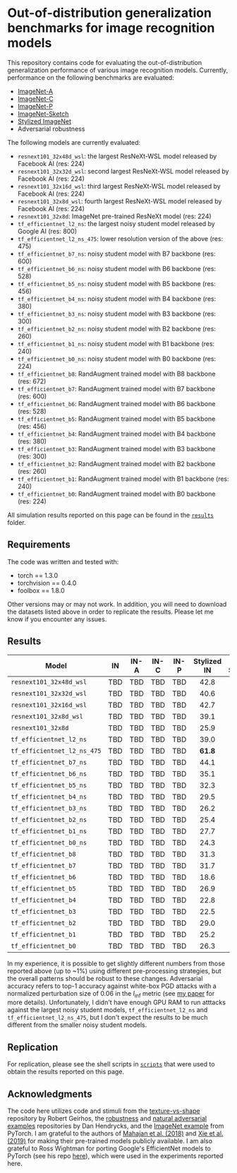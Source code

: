 # Out-of-distribution generalization benchmarks for image recognition models
This repository contains code for evaluating the out-of-distribution generalization performance of various image recognition models. Currently, performance on the following benchmarks are evaluated:

* [ImageNet-A](https://github.com/hendrycks/natural-adv-examples)
* [ImageNet-C](https://github.com/hendrycks/robustness)
* [ImageNet-P](https://github.com/hendrycks/robustness)
* [ImageNet-Sketch](https://github.com/HaohanWang/ImageNet-Sketch)
* [Stylized ImageNet](https://github.com/rgeirhos/texture-vs-shape/tree/master/stimuli/style-transfer-preprocessed-512)
* Adversarial robustness

The following models are currently evaluated:

* `resnext101_32x48d_wsl`: the largest ResNeXt-WSL model released by Facebook AI (res: 224)
* `resnext101_32x32d_wsl`: second largest ResNeXt-WSL model released by Facebook AI (res: 224)
* `resnext101_32x16d_wsl`: third largest ResNeXt-WSL model released by Facebook AI (res: 224)
* `resnext101_32x8d_wsl`: fourth largest ResNeXt-WSL model released by Facebook AI (res: 224)
* `resnext101_32x8d`: ImageNet pre-trained ResNeXt model (res: 224)
* `tf_efficientnet_l2_ns`: the largest noisy student model released by Google AI (res: 800)
* `tf_efficientnet_l2_ns_475`: lower resolution version of the above (res: 475)
* `tf_efficientnet_b7_ns`: noisy student model with B7 backbone (res: 600)
* `tf_efficientnet_b6_ns`: noisy student model with B6 backbone (res: 528)
* `tf_efficientnet_b5_ns`: noisy student model with B5 backbone (res: 456)
* `tf_efficientnet_b4_ns`: noisy student model with B4 backbone (res: 380)
* `tf_efficientnet_b3_ns`: noisy student model with B3 backbone (res: 300)
* `tf_efficientnet_b2_ns`: noisy student model with B2 backbone (res: 260)
* `tf_efficientnet_b1_ns`: noisy student model with B1 backbone (res: 240)
* `tf_efficientnet_b0_ns`: noisy student model with B0 backbone (res: 224)
* `tf_efficientnet_b8`: RandAugment trained model with B8 backbone (res: 672)
* `tf_efficientnet_b7`: RandAugment trained model with B7 backbone (res: 600)
* `tf_efficientnet_b6`: RandAugment trained model with B6 backbone (res: 528)
* `tf_efficientnet_b5`: RandAugment trained model with B5 backbone (res: 456)
* `tf_efficientnet_b4`: RandAugment trained model with B4 backbone (res: 380)
* `tf_efficientnet_b3`: RandAugment trained model with B3 backbone (res: 300)
* `tf_efficientnet_b2`: RandAugment trained model with B2 backbone (res: 260)
* `tf_efficientnet_b1`: RandAugment trained model with B1 backbone (res: 240)
* `tf_efficientnet_b0`: RandAugment trained model with B0 backbone (res: 224)

All simulation results reported on this page can be found in the [`results`](https://github.com/eminorhan/ood-benchmarks/tree/master/results) folder. 

## Requirements
The code was written and tested with:

* torch == 1.3.0
* torchvision == 0.4.0
* foolbox == 1.8.0

Other versions may or may not work. In addition, you will need to download the datasets listed above in order to replicate the results. Please let me know if you encounter any issues.

## Results
| Model | IN | IN-A | IN-C | IN-P | Stylized IN | IN-Sketch | Adv. acc. |
| ----- |:--:|:----:|:----:|:----:|:-----------:|:---------:|:---------:|
| `resnext101_32x48d_wsl`     | TBD | TBD | TBD | TBD | 42.8 | **59.1** | 29.7 |
| `resnext101_32x32d_wsl`     | TBD | TBD | TBD | TBD | 40.6 | 58.6 | 30.6 |
| `resnext101_32x16d_wsl`     | TBD | TBD | TBD | TBD | 42.7 | 57.9 | **40.7** |
| `resnext101_32x8d_wsl`      | TBD | TBD | TBD | TBD | 39.1 | 55.2 | 34.4 |
| `resnext101_32x8d`          | TBD | TBD | TBD | TBD | 25.9 | 28.6 | 0.0 |
| `tf_efficientnet_l2_ns`     | TBD | TBD | TBD | TBD | 39.0 | 52.7 | TBD |
| `tf_efficientnet_l2_ns_475` | TBD | TBD | TBD | TBD | **61.8** | 53.6 | TBD |
| `tf_efficientnet_b7_ns`     | TBD | TBD | TBD | TBD | 44.1 | 48.3 | 2.9 |
| `tf_efficientnet_b6_ns`     | TBD | TBD | TBD | TBD | 35.1 | 48.1 | 5.1 |
| `tf_efficientnet_b5_ns`     | TBD | TBD | TBD | TBD | 32.3 | 45.1 | 3.7 |
| `tf_efficientnet_b4_ns`     | TBD | TBD | TBD | TBD | 29.5 | 43.2 | 9.0 |
| `tf_efficientnet_b3_ns`     | TBD | TBD | TBD | TBD | 26.2 | 39.4 | 6.8 |
| `tf_efficientnet_b2_ns`     | TBD | TBD | TBD | TBD | 25.4 | 36.1 | 5.6 |
| `tf_efficientnet_b1_ns`     | TBD | TBD | TBD | TBD | 27.7 | 34.0 | 5.4 |
| `tf_efficientnet_b0_ns`     | TBD | TBD | TBD | TBD | 24.3 | 28.9 | 2.7 |
| `tf_efficientnet_b8`     | TBD | TBD | TBD | TBD | 31.3 | 40.3 | TBD |
| `tf_efficientnet_b7`     | TBD | TBD | TBD | TBD | 31.7 | 38.7 | TBD |
| `tf_efficientnet_b6`     | TBD | TBD | TBD | TBD | 18.6 | 32.4 | TBD |
| `tf_efficientnet_b5`     | TBD | TBD | TBD | TBD | 26.9 | 36.4 | TBD |
| `tf_efficientnet_b4`     | TBD | TBD | TBD | TBD | 22.8 | 32.7 | TBD |
| `tf_efficientnet_b3`     | TBD | TBD | TBD | TBD | 22.5 | 31.8 | TBD |
| `tf_efficientnet_b2`     | TBD | TBD | TBD | TBD | 29.0 | 29.3 | TBD |
| `tf_efficientnet_b1`     | TBD | TBD | TBD | TBD | 25.2 | 28.2 | TBD |
| `tf_efficientnet_b0`     | TBD | TBD | TBD | TBD | 26.3 | 26.5 | TBD |

In my experience, it is possible to get slightly different numbers from those reported above (up to ~1\%) using different pre-processing strategies, but the overall patterns should be robust to these changes. Adversarial accuracy refers to top-1 accuracy against white-box PGD attacks with a normalized perturbation size of 0.06 in the *l*<sub>inf</sub> metric (see [my paper](https://arxiv.org/abs/1907.07640) for more details). Unfortunately, I didn't have enough GPU RAM to run atttacks against the largest noisy student models, `tf_efficientnet_l2_ns` and `tf_efficientnet_l2_ns_475`, but I don't expect the results to be much different from the smaller noisy student models.

## Replication
For replication, please see the shell scripts in [`scripts`](https://github.com/eminorhan/ood-benchmarks/tree/master/scripts) that were used to obtain the results reported on this page. 

## Acknowledgments
The code here utilizes code and stimuli from the [texture-vs-shape](https://github.com/rgeirhos/texture-vs-shape) repository by Robert Geirhos, the [robustness](https://github.com/hendrycks/robustness) and [natural adversarial examples](https://github.com/hendrycks/natural-adv-examples) repositories by Dan Hendrycks, and the [ImageNet example](https://github.com/pytorch/examples/tree/master/imagenet) from PyTorch. I am grateful to the authors of [Mahajan et al. (2018)](https://arxiv.org/abs/1805.00932) and [Xie et al. (2019)](https://arxiv.org/abs/1911.04252) for making their pre-trained models publicly available. I am also grateful to Ross Wightman for porting Google's EfficientNet models to PyTorch (see his repo [here](https://github.com/rwightman/gen-efficientnet-pytorch)), which were used in the experiments reported here.

